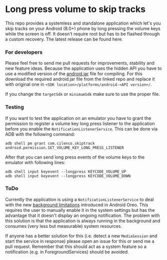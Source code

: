 # Long press volume to skip tracks
This repo provides a systemless and standalone application which let's you skip tracks on your Android (8.0+) phone by long pressing the volume keys while the screen is off. It doesn't require root but has to be flashed through a custom recovery. The latest release can be found here.

### For developers
Please feel free to send me pull requests for improvements, stability and new feature ideas. Because the application uses the hidden API you have to use a modified version of the [android.jar](hhttps://github.com/anggrayudi/android-hidden-api) file for compiling. For this download the required android.jar file from the linked repo and replace it with original one in `<SDK location>/platforms/android-<API version>/`.

If you change the `targetSdk` or `minimumSdk` make sure to use the proper file.

### Testing
If you want to test the application on an emulator you have to grant the permission to register a volume key long press listener to the application before you enable the `NotificationListenerService`. This can be done via ADB with the following command:

    adb shell pm grant com.cilenco.skiptrack android.permission.SET_VOLUME_KEY_LONG_PRESS_LISTENER

After that you can send long press events of the volume keys to the emulator with following lines:

    adb shell input keyevent --longpress KEYCODE_VOLUME_UP
    adb shell input keyevent --longpress KEYCODE_VOLUME_DOWN

### ToDo
Currently the application is using a `NotificationListenerService` to deal with the new [background limitations](https://developer.android.com/about/versions/oreo/background.html) introduced in Android Oreo. This requires the user to manually enable it in the system settings but has the advantage that it doesn't display an ongoing notification. The problem with this solution is that the application is always running in the background and consumes (very less but measurable) system resources.

If anyone has a better solution for this (i.e. detect a new `MediaSession` and start the service in response) please open an issue for this or send me a pull request. Remember that this should act as a system feature so a notification (e.g. in ForegroundServices) should be avoided.
